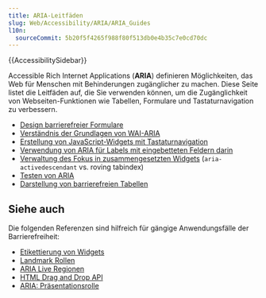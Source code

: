 ```yaml
---
title: ARIA-Leitfäden
slug: Web/Accessibility/ARIA/ARIA_Guides
l10n:
  sourceCommit: 5b20f5f4265f988f80f513db0e4b35c7e0cd70dc
---
```


{{AccessibilitySidebar}}

Accessible Rich Internet Applications (**ARIA**) definieren Möglichkeiten, das Web für Menschen mit Behinderungen zugänglicher zu machen. Diese Seite listet die Leitfäden auf, die Sie verwenden können, um die Zugänglichkeit von Webseiten-Funktionen wie Tabellen, Formulare und Tastaturnavigation zu verbessern.

- [Design barrierefreier Formulare](https://www.w3.org/WAI/tutorials/forms/)
- [Verständnis der Grundlagen von WAI-ARIA](/de/docs/Learn_web_development/Core/Accessibility/WAI-ARIA_basics)
- [Erstellung von JavaScript-Widgets mit Tastaturnavigation](/de/docs/Web/Accessibility/Keyboard-navigable_JavaScript_widgets)
- [Verwendung von ARIA für Labels mit eingebetteten Feldern darin](/de/docs/Web/Accessibility/ARIA/Multipart_labels)
- [Verwaltung des Fokus in zusammengesetzten Widgets](https://www.w3.org/WAI/ARIA/apg/practices/keyboard-interface/) (`aria-activedescendant` vs. roving tabindex)
- [Testen von ARIA](https://www.w3.org/WAI/test-evaluate/)
- [Darstellung von barrierefreien Tabellen](https://www.w3.org/WAI/tutorials/tables/)

## Siehe auch

Die folgenden Referenzen sind hilfreich für gängige Anwendungsfälle der Barrierefreiheit:

- [Etikettierung von Widgets](/de/docs/Web/Accessibility/ARIA/Attributes/aria-label)
- [Landmark Rollen](/de/docs/Web/Accessibility/ARIA/Roles/landmark_role)
- [ARIA Live Regionen](/de/docs/Web/Accessibility/ARIA/ARIA_Live_Regions)
- [HTML Drag and Drop API](/de/docs/Web/API/HTML_Drag_and_Drop_API)
- [ARIA: Präsentationsrolle](/de/docs/Web/Accessibility/ARIA/Roles/presentation_role)
